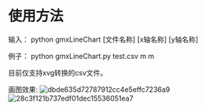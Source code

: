 # 使用方法 
输入： python gmxLineChart [文件名称] [x轴名称] [y轴名称]

例子：
python gmxLineChart.py test.csv m m

目前仅支持xvg转换的csv文件。

画图效果:
![dbde635d72787912cc4e5effc7236a9](https://user-images.githubusercontent.com/54057111/117633028-39fa5680-b1b0-11eb-9918-1470d2c46b46.png)
![28c3f121b737edf01dec15536051ea7](https://user-images.githubusercontent.com/54057111/117657540-4096c700-b1cc-11eb-8fd8-2fc99ec58023.jpg)


